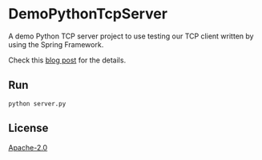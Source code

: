 # DemoPythonTcpServer

A demo Python TCP server project to use testing our TCP client written by using the Spring Framework.

Check this [blog post](https://engineering.getmidas.com/writing-a-tcp-client-with-spring-boot-d782509c057) for the details. 

## Run

```
python server.py
```

## License
[Apache-2.0](https://www.apache.org/licenses/LICENSE-2.0)
